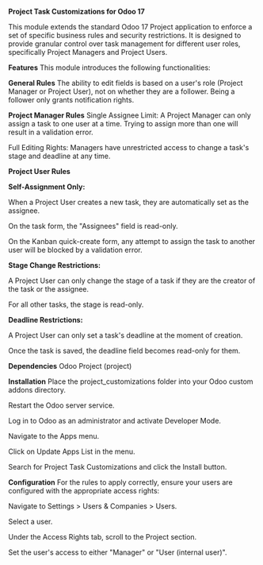 **Project Task Customizations for Odoo 17**


This module extends the standard Odoo 17 Project application to enforce a set of specific business rules and security restrictions. It is designed to provide granular control over task management for different user roles, specifically Project Managers and Project Users.

**Features**
This module introduces the following functionalities:

**General Rules**
The ability to edit fields is based on a user's role (Project Manager or Project User), not on whether they are a follower. Being a follower only grants notification rights.

**Project Manager Rules**
Single Assignee Limit: A Project Manager can only assign a task to one user at a time. Trying to assign more than one will result in a validation error.

Full Editing Rights: Managers have unrestricted access to change a task's stage and deadline at any time.

**Project User Rules**

**Self-Assignment Only:**

When a Project User creates a new task, they are automatically set as the assignee.

On the task form, the "Assignees" field is read-only.

On the Kanban quick-create form, any attempt to assign the task to another user will be blocked by a validation error.

**Stage Change Restrictions:**

A Project User can only change the stage of a task if they are the creator of the task or the assignee.

For all other tasks, the stage is read-only.

**Deadline Restrictions:**

A Project User can only set a task's deadline at the moment of creation.

Once the task is saved, the deadline field becomes read-only for them.

**Dependencies**
Odoo Project (project)

**Installation**
Place the project_customizations folder into your Odoo custom addons directory.

Restart the Odoo server service.

Log in to Odoo as an administrator and activate Developer Mode.

Navigate to the Apps menu.

Click on Update Apps List in the menu.

Search for Project Task Customizations and click the Install button.

**Configuration**
For the rules to apply correctly, ensure your users are configured with the appropriate access rights:

Navigate to Settings > Users & Companies > Users.

Select a user.

Under the Access Rights tab, scroll to the Project section.

Set the user's access to either "Manager" or "User (internal user)".